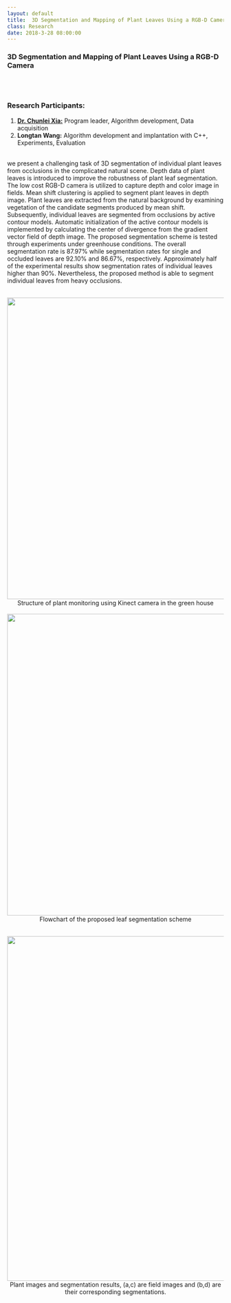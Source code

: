 ```yaml
---
layout: default
title:  3D Segmentation and Mapping of Plant Leaves Using a RGB-D Camera
class: Research
date: 2018-3-28 08:00:00
---
```


### 3D Segmentation and Mapping of Plant Leaves Using a RGB-D Camera
<br><br>

### Research Participants:  
1. [**Dr. Chunlei Xia:**](https://scholar.google.com.au/citations?user=RN8stWoAAAAJ&hl=en) Program leader, Algorithm development, Data acquisition
2. **Longtan Wang:** Algorithm development and implantation with C++, Experiments, Evaluation 
<br><br>


we present a challenging task of 3D segmentation of individual plant leaves from occlusions in the complicated natural scene. Depth data of plant leaves is introduced to improve the robustness of plant leaf segmentation. The low cost RGB-D camera is utilized to capture depth and color image in fields. Mean shift clustering is applied to segment plant leaves in depth image. Plant leaves are extracted from the natural background by examining vegetation of the candidate segments produced by mean shift. Subsequently, individual leaves are segmented from occlusions by active contour models. Automatic initialization of the active contour models is implemented by calculating the center of divergence from the gradient vector field of depth image. The proposed segmentation scheme is tested through experiments under greenhouse conditions. The overall segmentation rate is 87.97% while segmentation rates for single and occluded leaves are 92.10% and 86.67%, respectively. Approximately half of the experimental results show segmentation rates of individual leaves higher than 90%. Nevertheless, the proposed method is able to segment individual leaves from heavy occlusions.<br><br>

<center> <img src="{{site.baseurl}}/assets/post_images/5a.JPG" width="700px">  <br>
Structure of plant monitoring using Kinect camera in the green house<br><br>
 <img src="{{site.baseurl}}/assets/post_images/5b.JPG" width="700px">  <br>
Flowchart of the proposed leaf segmentation scheme<br><br>

<img src="{{site.baseurl}}/assets/post_images/5c.JPG" width="800px"><br>
Plant images and segmentation results, (a,c) are field images and (b,d) are their corresponding segmentations.
